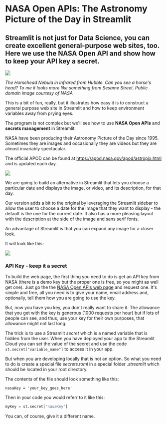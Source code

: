 # NASA Open APIs: The Astronomy Picture of the Day in Streamlit

## Streamlit is not just for Data Science, you can create excellent general-purpose web sites, too. Here we use the  NASA Open API and show how to keep your API key a secret.

![](https://github.com/alanjones2/stAPOD/raw/main/images/HorseheadIr_HubbleNachman_2691.jpg)

_The Horsehead Nebula in Infrared from Hubble. Can you see a horse's head? To me it looks more like something from Sesame Street. Public domain image courtesy of NASA_

This is a bit of fun, really, but it illustrates how easy it is to construct a general purpose web site in Streamlit and how to keep environment variables away from prying eyes. 

The program is not complex but we'll see how to use __NASA Open APIs__ and __secrets management__ in Streamlit.

NASA have been producing their Astronomy Picture of the Day since 1995. Sometimes they are images and occasionally they are videos but they are almost invariably spectacular.

The official APOD can be found at https://apod.nasa.gov/apod/astropix.html and is updated each day. 

![](https://github.com/alanjones2/stAPOD/raw/main/images/Screenshot_APOD_2022-08-18_164058.png)

We are going to build an alternative in Streamlit that lets you choose a particular date and displays the image, or video, and its description, for that day.  

Our version adds a bit to the original by leveraging the Streamlit sidebar to allow the user to choose a date for the image that they want to display - the default is the one for the current date. It also has a more pleasing layout with the description at the side of the image and sans serif fonts.

An advantage of Streamlit is that you can expand any image for a closer look.

It will look like this:

![](https://github.com/alanjones2/stAPOD/raw/main/images/ScreenshotstAPOD.png)


### API Key - keep it a secret

To build the web page, the first thing you need to do is get an API key from NASA (there is a demo key but the proper one is free, so you might as well get one). Just go the the [NASA Open APIs web page](https://api.nasa.gov/) and request one. It's simple and free, all you need is to give your name, email address and, optionally, tell them how you are going to use the key.

But, now you have you key, you don't really want to share it. The allowance that you get with the key is generous (1000 requests per hour) but if lots of people can see, and thus, use your key for their own purposes, that allowance might not last long.

The trick is to use a Streamlit _secret_ which is a named variable that is hidden from the user. When you have deployed your app to the Streamlit Cloud you can set the value of the secret and use the code ``st.secret["variable_name"]`` to access it in your app.

But when you are developing locally that is not an option. So what you need to do is create a special file _secrets.toml_ in a special folder _.streamlit_ which should be located in your root directory.

The contents of the file should look something like this:

````
nasaKey = 'your_key_goes_here'
````

Then in your code you would referr to it like this:

```` Python
myKey = st.secret["nasaKey"]
````

You can, of course, give it a different name.

